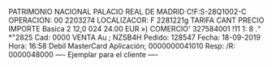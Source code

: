 PATRIMONIO NACIONAL PALACIO REAL DE MADRID C!F:S-28Q1002-C OPERACION: 00 2203274 LOCALIZACOR: F 2281221g TARIFA CANT PRECIO IMPORTE Basica 2 12,0 024 24.00 EUR ») COMERCIO' 327584001 !11 1: 8 .“ *"2825 Cad: 0000 VENTA Au ; NZSB4H Pedido: 128547 Fecha: 18-09-2019 Hora: 16:58 Debil MasterCard Aplicación; 0000000041010 Resp: /R: 0000048000 —- Ejemplar para el cliente —-